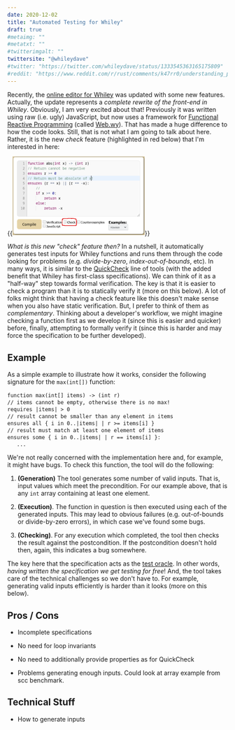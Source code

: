 ```yaml
---
date: 2020-12-02
title: "Automated Testing for Whiley"
draft: true
#metaimg: ""
#metatxt: ""
#twitterimgalt: ""
twittersite: "@whileydave"
#twitter: "https://twitter.com/whileydave/status/1333545363165175809"
#reddit: "https://www.reddit.com/r/rust/comments/k47rr0/understanding_partial_moves_in_rust/"
---
```


Recently, the [online editor for Whiley](http://whileylabs.com) was updated with some new features.  Actually, the update represents a _complete rewrite of the front-end in Whiley_.  Obviously, I am very excited about that!  Previously it was written using raw (i.e. ugly) JavaScript, but now uses a framework for [Functional Reactive Programming](https://www.youtube.com/watch?v=yYGEcyCHiZk) (called [Web.wy](https://github.com/DavePearce/Web.wy)).  That has made a huge difference to how the code looks.  Still, that is not what I am going to talk about here.  Rather, it is the new _check_ feature (highlighted in red below) that I'm interested in here:

{{<img class="text-center" link="http://whileylabs.com" src="/images/2020/AutomatedTesting_WhileyLabs.png" width="60%" alt="Illustrating a screenshot of whileylabs.com with the check option highlighted.">}}

_What is this new "check" feature then?_ In a nutshell, it automatically generates test inputs for Whiley functions and runs them through the code looking for problems (e.g. _divide-by-zero_, _index-out-of-bounds_, etc).  In many ways, it is similar to the [QuickCheck](https://en.wikipedia.org/wiki/QuickCheck) line of tools (with the added benefit that Whiley has first-class specifications).  We can think of it as a "half-way" step towards formal verification.  The key is that it is easier to check a program than it is to statically verify it (more on this below).  A lot of folks might think that having a check feature like this doesn't make sense when you also have static verification.  But, I prefer to think of them as _complementary_.  Thinking about a developer's workflow, we might imagine checking a function first as we develop it (since this is easier and quicker) before, finally, attempting to formally verify it (since this is harder and may force the specification to be further developed).  

## Example

As a simple example to illustrate how it works, consider the following
signature for the `max(int[])` function:

```whiley
function max(int[] items) -> (int r)
// items cannot be empty, otherwise there is no max!
requires |items| > 0
// result cannot be smaller than any element in items
ensures all { i in 0..|items| | r >= items[i] }
// result must match at least one element of items
ensures some { i in 0..|items| | r == items[i] }:
   ...
```

We're not really concerned with the implementation here and, for
example, it might have bugs.  To check this function, the tool will do
the following:

   1. **(Generation)** The tool generates some number of valid inputs.
   That is, input values which meet the precondition.  For our example
   above, that is any `int` array containing at least one element.

   2. **(Execution)**. The function in question is then executed using
   each of the generated inputs.  This may lead to obvious failures
   (e.g. out-of-bounds or divide-by-zero errors), in which case we've
   found some bugs.

   3. **(Checking)**. For any execution which completed, the tool then
   checks the result against the postcondition.  If the postcondition
   doesn't hold then, again, this indicates a bug somewhere.

The key here that the specification acts as the [test
oracle](https://en.wikipedia.org/wiki/Test_oracle).  In other words,
_having written the specification we get testing for free_!  And, the
tool takes care of the technical challenges so we don't have to.  For
example, generating valid inputs efficiently is harder than it looks
(more on this below).

## Pros / Cons

   * Incomplete specifications
   * No need for loop invariants
   * No need to additionally provide properties as for QuickCheck

   * Problems generating enough inputs.  Could look at array example
     from scc benchmark.

## Technical Stuff

   * How to generate inputs
